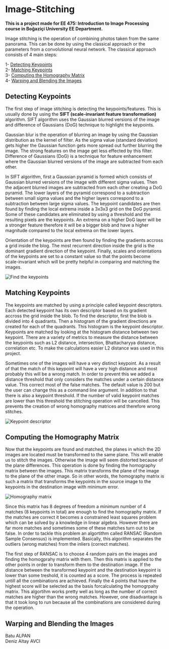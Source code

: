 # Image-Stitching

**This is a project made for EE 475: Introduction to Image Processing course in Boğaziçi University EE Department.** 

Image stitching is the operation of combining photos taken from the same panorama. This can be done by using the classical approach or the parameters from a convolutional neural network. The  classical approach consists of 4 main steps:

1- [Detecting Keypoints](#detecting-keypoints) <br />
2- [Matching Keypoints](#matching-keypoints) <br />
3- [Computing the Homography Matrix](#computing-the-homography-matrix) <br />
4- [Warping and Blending the Images](#warping-and-blending-the-images) <br />

## Detecting Keypoints

  The first step of image stitching is detecting the keypoints/features. This is usually done by using the **SIFT (scale-invariant feature transformation)** algorithm. SIFT algorithm uses the Gaussian blurred versions of the image and difference of Gaussians (DoG) technique to highlight the keypoints. 
  
  Gaussian blur is the operation of blurring an image by using the Gaussian distribution as the kernel of filter. As the sigma value (standard deviation) gets higher the Gaussian function gets more spread out further blurring the image. The strong features on the image get less effected by this filter. Difference of Gaussians (DoG) is a technique for feature enhancement where the Gaussian blurred versions of the image are subtracted from each other. 
  
  In SIFT algorithm, first a Gaussian pyramid is formed which consists of Gaussian blurred versions of the image with different sigma values. Then the adjacent blurred images are subtracted from each other creating a DoG pyramid. The lower layers of the pyramid correspond to a subtraction between small sigma values and the higher layers correspond to a subtraction between large sigma values. The keypoint candidates are then found by finding the local extrema inside a 3x3x3 grid on the DoG pyramid. Some of these candidates are eliminated by using a threshold and the resulting pixels are the keypoints. An extrema on a higher DoG layer will be a stronger feature therefore it will be a bigger blob and have a higher magnitude compared to the local extrema on the lower layers.   
  
  Orientation of the keypoints are then found by finding the gradients accross a grid inside the blog. The most recurrent direction inside the grid is the dominant gradient direction of the keypoint. Finally, scales and orientations of the keypoints are set to a constant value so that the points become scale-invariant which will be pretty helpful in comparing and matching the images. 

![Find the keypoints](https://www.researchgate.net/publication/342148975/figure/fig1/AS:901943815847936@1592051571533/SIFT-Algorithm-steps.jpg)
## Matching Keypoints

  The keypoints are matched by using a principle called keypoint descriptors. Each detected keypoint has its own descriptor based on its gradient accross the grid inside the blob. To find the descriptor, first the blob is divided into 4 quadrants. Then a histogram of the gradient directions are created for each of the quadrants. This histogram is the keypoint descriptor. Keypoints are matched by looking at the histogram distance between two keypoint. There are a variety of metrics to measure the distance between the keypoints such as L2 distance, intersection, Bhattacharyya distance, correlation etc. To make the calculations easier L2 distance was used in this project. 
  
  Sometimes one of the images will have a very distinct keypoint. As a result of that the match of this keypoint will have a very high distance and most probably this will be a wrong match. In order to prevent this we added a distance threshold that only considers the matches under a certain distance value. This correct most of the false matches. The default value is 200 but the user can change this as a command line argument. In addition to that there is also a keypoint threshold. If the number of valid keypoint matches are lower than this threshold the stitching operation will be cancelled. This prevents the creation of wrong homography matrices and therefore wrong stitches.
  
![Keypoint descriptor](https://www.i2tutorials.com/wp-content/media/2019/09/SIFT-and-SURF-1-i2tutorials.jpg)

## Computing the Homography Matrix

  Now that the keypoints are found and matched, the planes in which the 2D images are located must be transformed to the same plane. This will enable us to stitch the images. Otherwise the image will seem distorted because of the plane differences. This operation is done by finding the homography matrix between the images. This matrix transforms the plane of the image to the plane of the other image. So in other words, the homography matrix is such a matrix that transforms the keypoints in the source image to the keypoints in the destination image with minimum error. 
  
![Homography matrix](https://docs.opencv.org/4.x/homography_transformation_example2.jpg)
  
  Since this matrix has 8 degrees of freedom a minimum number of 4 matches (8 keypoints in total) are enough to find the homography matrix. If the matches are correct it becomes a constrained least squares problem which can be solved by a knowledge in linear algebra. However there are far more matches and sometimes some of these matches turn out to be false. In order to tackle this problem an algortithm called RANSAC (Random Sample Consensus) is implemented. Basically, this algorithm separates the outliers (wrong matches) from the inliers (correct matches). 

  The first step of RANSAC is to choose 4 random pairs on the images and finding the homogprahy matrix with them. Then this matrix is applied to the other points in order to transform them to the destination image. If the distance between the transformed keypoint and the destination keypoint is lower than some treshold, it is counted as a score. The process is repeated untill all the combinations are achieved. Finally the 4 points that have the highest score will be selected as the basis forcalculating the homogrpahy matrix. This algortihm works pretty well as long as the number of correct matches are higher than the wrong matches. However, one disadvantage is that it took long to run because all the combinations are considered during the operation. 
  
## Warping and Blending the Images 

Batu ALPAN <br />
Deniz Altay AVCI
